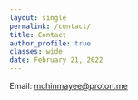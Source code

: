 ```yaml
---
layout: single
permalink: /contact/
title: Contact
author_profile: true
classes: wide
date: February 21, 2022
---
```


Email: [mchinmayee@proton.me](mailto:mchinmayee@proton.me)